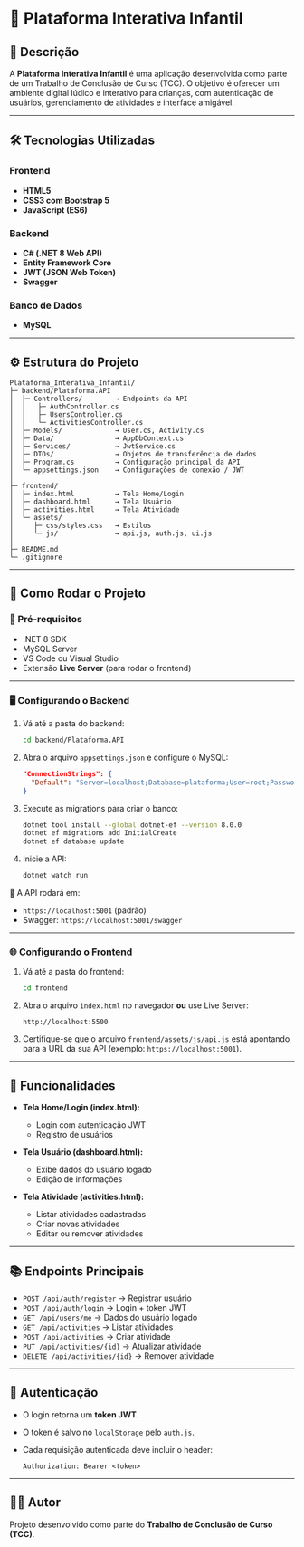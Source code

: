 # 📘 Plataforma Interativa Infantil

## 📖 Descrição

A **Plataforma Interativa Infantil** é uma aplicação desenvolvida como parte de um Trabalho de Conclusão de Curso (TCC).
O objetivo é oferecer um ambiente digital lúdico e interativo para crianças, com autenticação de usuários, gerenciamento de atividades e interface amigável.

---

## 🛠️ Tecnologias Utilizadas

### Frontend

* **HTML5**
* **CSS3 com Bootstrap 5**
* **JavaScript (ES6)**

### Backend

* **C# (.NET 8 Web API)**
* **Entity Framework Core**
* **JWT (JSON Web Token)**
* **Swagger**

### Banco de Dados

* **MySQL**

---

## ⚙️ Estrutura do Projeto

```
Plataforma_Interativa_Infantil/
├─ backend/Plataforma.API
│  ├─ Controllers/        → Endpoints da API
│  │   ├─ AuthController.cs
│  │   ├─ UsersController.cs
│  │   └─ ActivitiesController.cs
│  ├─ Models/             → User.cs, Activity.cs
│  ├─ Data/               → AppDbContext.cs
│  ├─ Services/           → JwtService.cs
│  ├─ DTOs/               → Objetos de transferência de dados
│  ├─ Program.cs          → Configuração principal da API
│  └─ appsettings.json    → Configurações de conexão / JWT
│
├─ frontend/
│  ├─ index.html          → Tela Home/Login
│  ├─ dashboard.html      → Tela Usuário
│  ├─ activities.html     → Tela Atividade
│  └─ assets/
│     ├─ css/styles.css   → Estilos
│     └─ js/              → api.js, auth.js, ui.js
│
├─ README.md
└─ .gitignore
```

---

## 🚀 Como Rodar o Projeto

### 🔧 Pré-requisitos

* .NET 8 SDK
* MySQL Server
* VS Code ou Visual Studio
* Extensão **Live Server** (para rodar o frontend)

---

### 🖥️ Configurando o Backend

1. Vá até a pasta do backend:

   ```bash
   cd backend/Plataforma.API
   ```

2. Abra o arquivo `appsettings.json` e configure o MySQL:

   ```json
   "ConnectionStrings": {
     "Default": "Server=localhost;Database=plataforma;User=root;Password=SUASENHA;"
   }
   ```

3. Execute as migrations para criar o banco:

   ```bash
   dotnet tool install --global dotnet-ef --version 8.0.0
   dotnet ef migrations add InitialCreate
   dotnet ef database update
   ```

4. Inicie a API:

   ```bash
   dotnet watch run
   ```

📌 A API rodará em:

* `https://localhost:5001` (padrão)
* Swagger: `https://localhost:5001/swagger`

---

### 🌐 Configurando o Frontend

1. Vá até a pasta do frontend:

   ```bash
   cd frontend
   ```

2. Abra o arquivo `index.html` no navegador **ou** use Live Server:

   ```
   http://localhost:5500
   ```

3. Certifique-se que o arquivo `frontend/assets/js/api.js` está apontando para a URL da sua API (exemplo: `https://localhost:5001`).

---

## 📑 Funcionalidades

* **Tela Home/Login (index.html):**

  * Login com autenticação JWT
  * Registro de usuários

* **Tela Usuário (dashboard.html):**

  * Exibe dados do usuário logado
  * Edição de informações

* **Tela Atividade (activities.html):**

  * Listar atividades cadastradas
  * Criar novas atividades
  * Editar ou remover atividades

---

## 📚 Endpoints Principais

* `POST /api/auth/register` → Registrar usuário
* `POST /api/auth/login` → Login + token JWT
* `GET /api/users/me` → Dados do usuário logado
* `GET /api/activities` → Listar atividades
* `POST /api/activities` → Criar atividade
* `PUT /api/activities/{id}` → Atualizar atividade
* `DELETE /api/activities/{id}` → Remover atividade

---

## 🔐 Autenticação

* O login retorna um **token JWT**.
* O token é salvo no `localStorage` pelo `auth.js`.
* Cada requisição autenticada deve incluir o header:

  ```
  Authorization: Bearer <token>
  ```

---

## 👨‍💻 Autor

Projeto desenvolvido como parte do **Trabalho de Conclusão de Curso (TCC)**.
